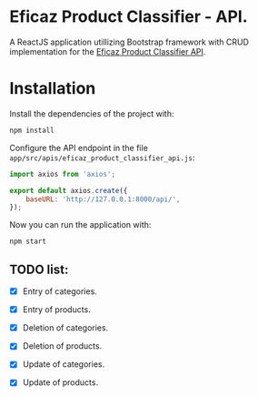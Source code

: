 # Eficaz Product Classifier - API.

A ReactJS application utillizing Bootstrap framework with CRUD implementation for the [Eficaz Product Classifier API](https://github.com/EficazProductClassifier/api).

# Installation 
Install the dependencies of the project with: 
```sh
npm install
```

Configure the API endpoint in the file `app/src/apis/eficaz_product_classifier_api.js`:
```js
import axios from 'axios';

export default axios.create({
    baseURL: 'http://127.0.0.1:8000/api/',
});
```

Now you can run the application with: 
```
npm start
```

## TODO list:
- [x] Entry of categories.
- [x] Entry of products.
- [x] Deletion of categories.
- [x] Deletion of products.
- [x] Update of categories.
- [x] Update of products.

